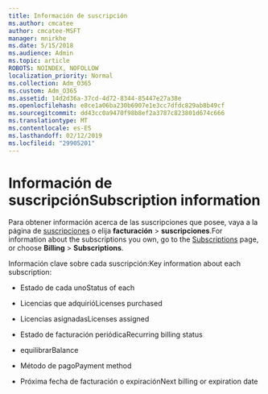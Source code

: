 ```yaml
---
title: Información de suscripción
ms.author: cmcatee
author: cmcatee-MSFT
manager: mnirkhe
ms.date: 5/15/2018
ms.audience: Admin
ms.topic: article
ROBOTS: NOINDEX, NOFOLLOW
localization_priority: Normal
ms.collection: Adm_O365
ms.custom: Adm_O365
ms.assetid: 14d2d36a-37cd-4d72-8344-85447e27a38e
ms.openlocfilehash: e8ce1a06ba230b6907e1e3cc7dfdc829ab8b49cf
ms.sourcegitcommit: dd43cc0a9470f98b8ef2a3787c823801d674c666
ms.translationtype: MT
ms.contentlocale: es-ES
ms.lasthandoff: 02/12/2019
ms.locfileid: "29905201"
---
```

# <a name="subscription-information"></a><span data-ttu-id="5a550-102">Información de suscripción</span><span class="sxs-lookup"><span data-stu-id="5a550-102">Subscription information</span></span>

<span data-ttu-id="5a550-103">Para obtener información acerca de las suscripciones que posee, vaya a la página de [suscripciones](https://go.microsoft.com/fwlink/p/?linkid=842054) o elija **facturación** \> **suscripciones**.</span><span class="sxs-lookup"><span data-stu-id="5a550-103">For information about the subscriptions you own, go to the [Subscriptions](https://go.microsoft.com/fwlink/p/?linkid=842054) page, or choose **Billing** \> **Subscriptions**.</span></span>
  
<span data-ttu-id="5a550-104">Información clave sobre cada suscripción:</span><span class="sxs-lookup"><span data-stu-id="5a550-104">Key information about each subscription:</span></span>
  
- <span data-ttu-id="5a550-105">Estado de cada uno</span><span class="sxs-lookup"><span data-stu-id="5a550-105">Status of each</span></span>
    
- <span data-ttu-id="5a550-106">Licencias que adquirió</span><span class="sxs-lookup"><span data-stu-id="5a550-106">Licenses purchased</span></span>
    
- <span data-ttu-id="5a550-107">Licencias asignadas</span><span class="sxs-lookup"><span data-stu-id="5a550-107">Licenses assigned</span></span>
    
- <span data-ttu-id="5a550-108">Estado de facturación periódica</span><span class="sxs-lookup"><span data-stu-id="5a550-108">Recurring billing status</span></span>
    
- <span data-ttu-id="5a550-109">equilibrar</span><span class="sxs-lookup"><span data-stu-id="5a550-109">Balance</span></span>
    
- <span data-ttu-id="5a550-110">Método de pago</span><span class="sxs-lookup"><span data-stu-id="5a550-110">Payment method</span></span>
    
- <span data-ttu-id="5a550-111">Próxima fecha de facturación o expiración</span><span class="sxs-lookup"><span data-stu-id="5a550-111">Next billing or expiration date</span></span>
    

